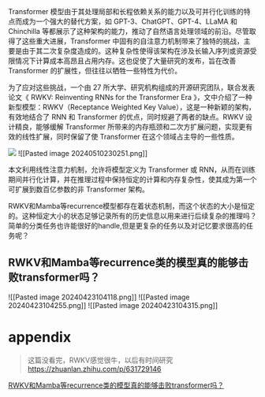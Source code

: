 Transformer 模型由于其处理局部和长程依赖关系的能力以及可并行化训练的特点而成为一个强大的替代方案，如 GPT-3、ChatGPT、GPT-4、LLaMA 和 Chinchilla 等都展示了这种架构的能力，推动了自然语言处理领域的前沿。尽管取得了这些重大进展，Transformer 中固有的自注意力机制带来了独特的挑战，主要是由于其二次复杂度造成的。这种复杂性使得该架构在涉及长输入序列或资源受限情况下计算成本高昂且占用内存。这也促使了大量研究的发布，旨在改善 Transformer 的扩展性，但往往以牺牲一些特性为代价。

为了应对这些挑战，一个由 27 所大学、研究机构组成的开源研究团队，联合发表论文《 RWKV: Reinventing RNNs for the Transformer Era 》，文中介绍了一种新型模型：RWKV（Receptance Weighted Key Value），这是一种新颖的架构，有效地结合了 RNN 和 Transformer 的优点，同时规避了两者的缺点。RWKV 设计精良，能够缓解 Transformer 所带来的内存瓶颈和二次方扩展问题，实现更有效的线性扩展，同时保留了使 Transformer 在这个领域占主导的一些性质。

![](https://pic2.zhimg.com/80/v2-2b9a9da6c6ac38385c21375442339241_1440w.webp)
![[Pasted image 20240510230251.png]]

本文利用线性注意力机制，允许将模型定义为 Transformer 或 RNN，从而在训练期间并行化计算，并在推理过程中保持恒定的计算和内存复杂性，使其成为第一个可扩展到数百亿参数的非 Transformer 架构。

RWKV和Mamba等recurrence模型都存在着状态机制，而这个状态的大小是恒定的。这种恒定大小的状态足够记录所有的历史信息以用来进行后续复杂的推理吗？简单的分类任务也许能很好的handle,但是更复杂的任务以及对记忆要求很高的任务呢？

## RWKV和Mamba等recurrence类的模型真的能够击败transformer吗？

![[Pasted image 20240423104118.png]]
![[Pasted image 20240423104255.png]]
![[Pasted image 20240423104315.png]]

# appendix

> 这篇没看完，RWKV感觉很牛，以后有时间研究
https://zhuanlan.zhihu.com/p/631729146

[RWKV和Mamba等recurrence类的模型真的能够击败transformer吗？](https://www.zhihu.com/question/647212700/answer/3427664354)

